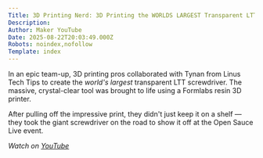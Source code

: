 ```yaml
---
Title: 3D Printing Nerd: 3D Printing the WORLDS LARGEST Transparent LTT Screwdriver!
Description: 
Author: Maker YouTube
Date: 2025-08-22T20:03:49.000Z
Robots: noindex,nofollow
Template: index
---
```

<p>In an epic team-up, 3D printing pros collaborated with Tynan from Linus Tech Tips to create the <em>world's largest</em> transparent LTT screwdriver. The massive, crystal-clear tool was brought to life using a Formlabs resin 3D printer.</p>

<p>After pulling off the impressive print, they didn't just keep it on a shelf — they took the giant screwdriver on the road to show it off at the Open Sauce Live event.</p>

<p><em>Watch on <a href="https://www.youtube.com/watch?v=R3rgenl3bLA" rel="noopener noreferrer">YouTube</a></em></p>

